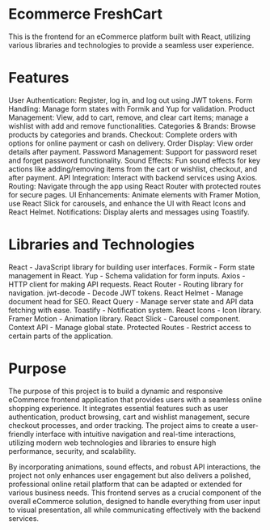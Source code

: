 # Ecommerce FreshCart

This is the frontend for an eCommerce platform built with React, utilizing various libraries and technologies to provide a seamless user experience.

# Features

User Authentication: Register, log in, and log out using JWT tokens.
Form Handling: Manage form states with Formik and Yup for validation.
Product Management: View, add to cart, remove, and clear cart items; manage a wishlist with add and remove functionalities.
Categories & Brands: Browse products by categories and brands.
Checkout: Complete orders with options for online payment or cash on delivery.
Order Display: View order details after payment.
Password Management: Support for password reset and forget password functionality.
Sound Effects: Fun sound effects for key actions like adding/removing items from the cart or wishlist, checkout, and after payment.
API Integration: Interact with backend services using Axios.
Routing: Navigate through the app using React Router with protected routes for secure pages.
UI Enhancements: Animate elements with Framer Motion, use React Slick for carousels, and enhance the UI with React Icons and React Helmet.
Notifications: Display alerts and messages using Toastify.

# Libraries and Technologies

React - JavaScript library for building user interfaces.
Formik - Form state management in React.
Yup - Schema validation for form inputs.
Axios - HTTP client for making API requests.
React Router - Routing library for navigation.
jwt-decode - Decode JWT tokens.
React Helmet - Manage document head for SEO.
React Query - Manage server state and API data fetching with ease.
Toastify - Notification system.
React Icons - Icon library.
Framer Motion - Animation library.
React Slick - Carousel component.
Context API - Manage global state.
Protected Routes - Restrict access to certain parts of the application.

# Purpose

The purpose of this project is to build a dynamic and responsive eCommerce frontend application that provides users with a seamless online shopping experience. It integrates essential features such as user authentication, product browsing, cart and wishlist management, secure checkout processes, and order tracking. The project aims to create a user-friendly interface with intuitive navigation and real-time interactions, utilizing modern web technologies and libraries to ensure high performance, security, and scalability.

By incorporating animations, sound effects, and robust API interactions, the project not only enhances user engagement but also delivers a polished, professional online retail platform that can be adapted or extended for various business needs. This frontend serves as a crucial component of the overall eCommerce solution, designed to handle everything from user input to visual presentation, all while communicating effectively with the backend services.
